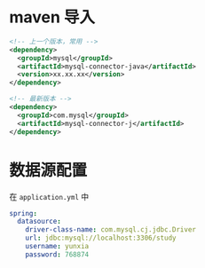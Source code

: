 # maven 导入

```xml
<!-- 上一个版本，常用 -->
<dependency>
  <groupId>mysql</groupId>
  <artifactId>mysql-connector-java</artifactId>
  <version>xx.xx.xx</version>
</dependency>
```
```xml
<!-- 最新版本 -->
<dependency>
  <groupId>com.mysql</groupId>
  <artifactId>mysql-connector-j</artifactId>
</dependency>
```
# 数据源配置
在 `application.yml` 中
```yaml
spring:
  datasource:
    driver-class-name: com.mysql.cj.jdbc.Driver
    url: jdbc:mysql://localhost:3306/study
    username: yunxia
    password: 768874
```